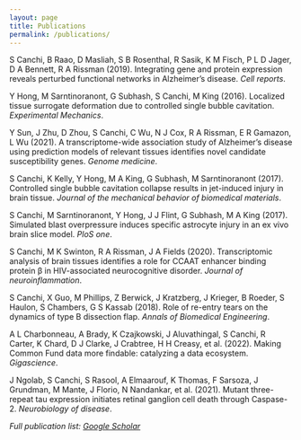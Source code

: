 ```yaml
---
layout: page
title: Publications
permalink: /publications/
---
```


S Canchi, B Raao, D Masliah, S B Rosenthal, R Sasik, K M Fisch, P L D Jager, D A Bennett, R A Rissman (2019). Integrating gene and protein expression reveals perturbed functional networks in Alzheimer’s disease. *Cell reports*.

Y Hong, M Sarntinoranont, G Subhash, S Canchi, M King (2016). Localized tissue surrogate deformation due to controlled single bubble cavitation. *Experimental Mechanics*.

Y Sun, J Zhu, D Zhou, S Canchi, C Wu, N J Cox, R A Rissman, E R Gamazon, L Wu (2021). A transcriptome-wide association study of Alzheimer’s disease using prediction models of relevant tissues identifies novel candidate susceptibility genes. *Genome medicine*.

S Canchi, K Kelly, Y Hong, M A King, G Subhash, M Sarntinoranont (2017). Controlled single bubble cavitation collapse results in jet-induced injury in brain tissue. *Journal of the mechanical behavior of biomedical materials*.

S Canchi, M Sarntinoranont, Y Hong, J J Flint, G Subhash, M A King (2017). Simulated blast overpressure induces specific astrocyte injury in an ex vivo brain slice model. *PloS one*.

S Canchi, M K Swinton, R A Rissman, J A Fields (2020). Transcriptomic analysis of brain tissues identifies a role for CCAAT enhancer binding protein β in HIV-associated neurocognitive disorder. *Journal of neuroinflammation*.

S Canchi, X Guo, M Phillips, Z Berwick, J Kratzberg, J Krieger, B Roeder, S Haulon, S Chambers, G S Kassab (2018). Role of re-entry tears on the dynamics of type B dissection flap. *Annals of Biomedical Engineering*.

A L Charbonneau, A Brady, K Czajkowski, J Aluvathingal, S Canchi, R Carter, K Chard, D J Clarke, J Crabtree, H H Creasy, et al. (2022). Making Common Fund data more findable: catalyzing a data ecosystem. *Gigascience*.

J Ngolab, S Canchi, S Rasool, A Elmaarouf, K Thomas, F Sarsoza, J Grundman, M Mante, J Florio, N Nandankar, et al. (2021). Mutant three-repeat tau expression initiates retinal ganglion cell death through Caspase-2. *Neurobiology of disease*.


*Full publication list: [Google Scholar](https://scholar.google.com/citations?user=VFuny54AAAAJ)*
